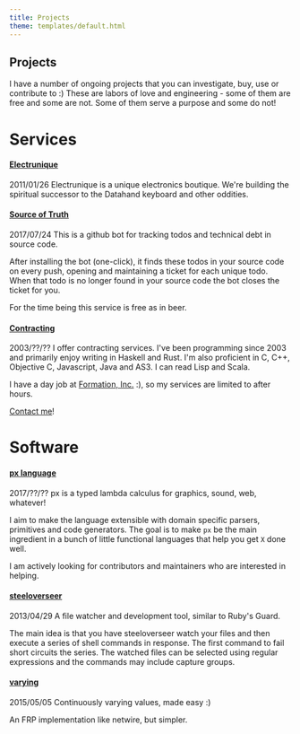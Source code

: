 ```yaml
---
title: Projects
theme: templates/default.html
---
```


Projects
--------

I have a number of ongoing projects that you can investigate, buy, use or
contribute to :) These are labors of love and engineering - some of them are free
and some are not. Some of them serve a purpose and some do not!


Services
========

#### [Electrunique](https://electrunique.com)
<date>2011/01/26</date>
Electrunique is a unique electronics boutique. We're building the spiritual
successor to the Datahand keyboard and other oddities.


#### [Source of Truth](http://srcoftruth.com)
<date>2017/07/24</date>
This is a github bot for tracking todos and technical debt in source code.

After installing the bot (one-click), it finds these todos in your source code on
every push, opening and maintaining a ticket for each unique todo. When that todo
is no longer found in your source code the bot closes the ticket for you.

For the time being this service is free as in beer.


#### [Contracting](#)
<date>2003/??/??</date>
I offer contracting services. I've been programming since 2003 and primarily
enjoy writing in Haskell and Rust. I'm also proficient in C, C++, Objective C,
Javascript, Java and AS3. I can read Lisp and Scala.

I have a day job at [Formation, Inc.](https://formation.ai) :), so my services
are limited to after hours.

[Contact me](/contact/)!


Software
========

#### [px language](https://github.com/schell/px-lang/)
<date>2017/??/??</date>
px is a typed lambda calculus for graphics, sound, web, whatever!

I aim to make the language extensible with domain specific parsers, primitives and
code generators. The goal is to make `px` be the main ingredient in a bunch of
little functional languages that help you get `X` done well.

I am actively looking for contributors and maintainers who are interested in helping.


#### [steeloverseer](https://github.com/schell/steeloverseer)
<date>2013/04/29</date>
A file watcher and development tool, similar to Ruby's Guard.

The main idea is that you have steeloverseer watch your files and then execute a
series of shell commands in response. The first command to fail short circuits
the series. The watched files can be selected using regular expressions and the
commands may include capture groups.


#### [varying](https://github.com/schell/varying)
<date>2015/05/05</date>
Continuously varying values, made easy :)

An FRP implementation like netwire, but simpler.
